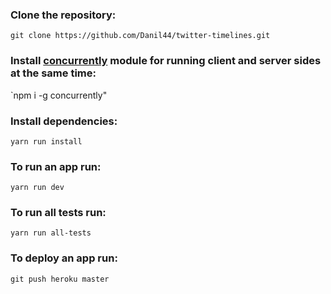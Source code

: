### Clone the repository:
`git clone https://github.com/Danil44/twitter-timelines.git`

### Install [concurrently](https://github.com/kimmobrunfeldt/concurrently#readme) module for running client and server sides at the same time:
`npm i -g concurrently"

### Install dependencies: 
`yarn run install`

### To run an app run:
`yarn run dev`

### To run all tests run:
`yarn run all-tests`

### To deploy an app run:
`git push heroku master`
